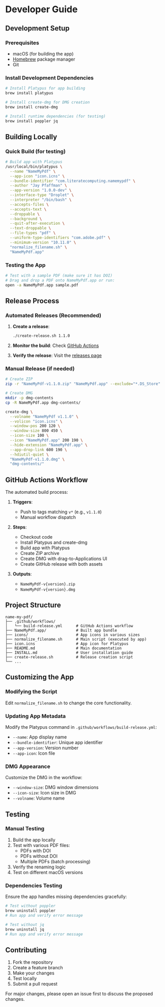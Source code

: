 # Developer Guide

## Development Setup

### Prerequisites

- macOS (for building the app)
- [Homebrew](https://brew.sh/) package manager
- Git

### Install Development Dependencies

```bash
# Install Platypus for app building
brew install platypus

# Install create-dmg for DMG creation
brew install create-dmg

# Install runtime dependencies (for testing)
brew install poppler jq
```

## Building Locally

### Quick Build (for testing)

```bash
# Build app with Platypus
/usr/local/bin/platypus \
  --name "NameMyPdf" \
  --app-icon "icon.icns" \
  --bundle-identifier "com.literatecomputing.namemypdf" \
  --author "Jay Pfaffman" \
  --app-version "1.0.0-dev" \
  --interface-type "Droplet" \
  --interpreter "/bin/bash" \
  --accepts-files \
  --accepts-text \
  --droppable \
  --background \
  --quit-after-execution \
  --text-droppable \
  --file-types "pdf" \
  --uniform-type-identifiers "com.adobe.pdf" \
  --minimum-version "10.11.0" \
  "normalize_filename.sh" \
  "NameMyPdf.app"
```

### Testing the App

```bash
# Test with a sample PDF (make sure it has DOI)
# Drag and drop a PDF onto NameMyPdf.app or run:
open -a NameMyPdf.app sample.pdf
```

## Release Process

### Automated Releases (Recommended)

1. **Create a release**:
   ```bash
   ./create-release.sh 1.1.0
   ```
2. **Monitor the build**: Check [GitHub Actions](https://github.com/literatecomputing/name-my-pdf/actions)

3. **Verify the release**: Visit the [releases page](https://github.com/literatecomputing/name-my-pdf/releases)

### Manual Release (if needed)

```bash
# Create ZIP
zip -r "NameMyPdf-v1.1.0.zip" "NameMyPdf.app" --exclude="*.DS_Store"

# Create DMG
mkdir -p dmg-contents
cp -R NameMyPdf.app dmg-contents/

create-dmg \
  --volname "NameMyPdf v1.1.0" \
  --volicon "icon.icns" \
  --window-pos 200 120 \
  --window-size 800 450 \
  --icon-size 100 \
  --icon "NameMyPdf.app" 200 190 \
  --hide-extension "NameMyPdf.app" \
  --app-drop-link 600 190 \
  --hdiutil-quiet \
  "NameMyPdf-v1.1.0.dmg" \
  "dmg-contents/"
```

## GitHub Actions Workflow

The automated build process:

1. **Triggers**:

   - Push to tags matching `v*` (e.g., `v1.1.0`)
   - Manual workflow dispatch

2. **Steps**:

   - Checkout code
   - Install Platypus and create-dmg
   - Build app with Platypus
   - Create ZIP archive
   - Create DMG with drag-to-Applications UI
   - Create GitHub release with both assets

3. **Outputs**:
   - `NameMyPdf-v{version}.zip`
   - `NameMyPdf-v{version}.dmg`

## Project Structure

```
name-my-pdf/
├── .github/workflows/
│   └── build-release.yml      # GitHub Actions workflow
├── NameMyPdf.app/             # Built app bundle
├── icons/                     # App icons in various sizes
├── normalize_filename.sh      # Main script (executed by app)
├── icon.icns                  # App icon for Platypus
├── README.md                  # Main documentation
├── INSTALL.md                 # User installation guide
├── create-release.sh          # Release creation script
└── ...
```

## Customizing the App

### Modifying the Script

Edit `normalize_filename.sh` to change the core functionality.

### Updating App Metadata

Modify the Platypus command in `.github/workflows/build-release.yml`:

- `--name`: App display name
- `--bundle-identifier`: Unique app identifier
- `--app-version`: Version number
- `--app-icon`: Icon file

### DMG Appearance

Customize the DMG in the workflow:

- `--window-size`: DMG window dimensions
- `--icon-size`: Icon size in DMG
- `--volname`: Volume name

## Testing

### Manual Testing

1. Build the app locally
2. Test with various PDF files:
   - PDFs with DOI
   - PDFs without DOI
   - Multiple PDFs (batch processing)
3. Verify the renaming logic
4. Test on different macOS versions

### Dependencies Testing

Ensure the app handles missing dependencies gracefully:

```bash
# Test without poppler
brew uninstall poppler
# Run app and verify error message

# Test without jq
brew uninstall jq
# Run app and verify error message
```

## Contributing

1. Fork the repository
2. Create a feature branch
3. Make your changes
4. Test locally
5. Submit a pull request

For major changes, please open an issue first to discuss the proposed changes.
